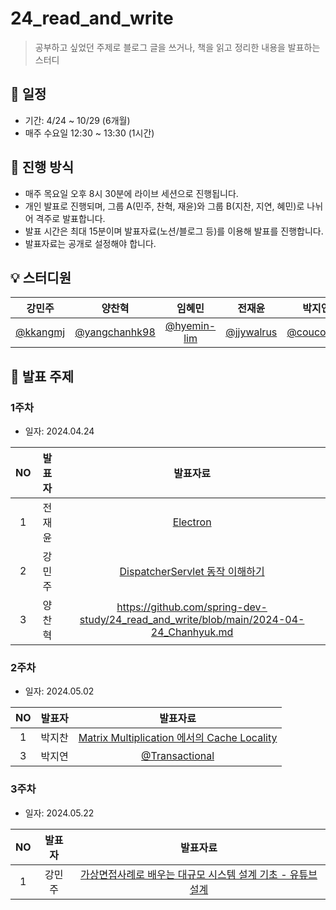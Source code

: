 # 24_read_and_write

> 공부하고 싶었던 주제로 블로그 글을 쓰거나, 책을 읽고 정리한 내용을 발표하는 스터디

## 📆 일정

- 기간: 4/24 ~ 10/29 (6개월)
- 매주 수요일 12:30 ~ 13:30 (1시간)

## 📑 진행 방식

- 매주 목요일 오후 8시 30분에 라이브 세션으로 진행됩니다.
- 개인 발표로 진행되며, 그룹 A(민주, 찬혁, 재윤)와 그룹 B(지찬, 지연, 혜민)로 나뉘어 격주로 발표합니다.
- 발표 시간은 최대 15분이며 발표자료(노션/블로그 등)를 이용해 발표를 진행합니다.
- 발표자료는 공개로 설정해야 합니다.

## 💡 스터디원

|                  강민주                   |                 양찬혁                  | 임혜민  |                전재윤                | 박지연  |                박지찬                 |
|:--------------------------------------:|:------------------------------------:|:----:|:---------------------------------:|:----:|:----------------------------------:|
| [@kkangmj](https://github.com/kkangmj) | [@yangchanhk98](https://github.com/yangchanhk98) | [@hyemin-lim](https://github.com/hyemin-lim) | [@jjywalrus](https://github.com/jjywalrus) | [@coucouluv](https://github.com/coucouluv)  | [@chan-park](https://github.com/chan-park) |

## 📌 발표 주제

### 1주차

- 일자: 2024.04.24

| NO | 발표자 | 발표자료 | 
|:--:|:--:|:----------:|
| 1  | 전재윤 | [Electron](https://jjywalrus.github.io/post%20formats/post-electron/) | 
|2| 강민주 | [DispatcherServlet 동작 이해하기](https://nettle-yellowhorn-6b9.notion.site/Dispatcher-Servlet-d83b96731fef497fb2f3118968509390?pvs=4) |
|3| 양찬혁 | https://github.com/spring-dev-study/24_read_and_write/blob/main/2024-04-24_Chanhyuk.md |

### 2주차

- 일자: 2024.05.02

| NO | 발표자 | 발표자료 | 
|:--:|:--:|:----------:|
| 1  | 박지찬 | [Matrix Multiplication 에서의 Cache Locality ](https://elastic-wrinkle-5a1.notion.site/Matrix-Multiplication-Cache-Locality-Pt-1-d6b940ca1bb6432ebefbc9574eb72e5b?pvs=4) | 
| 3  | 박지연 |[@Transactional](https://tarry-radar-21d.notion.site/Transactional-0c12c98b61b24af086ebb491d9ebffe8?pvs=4) | 

### 3주차

- 일자: 2024.05.22

| NO | 발표자 | 발표자료 | 
|:--:|:--:|:----------:|
| 1  | 강민주 | [가상면접사례로 배우는 대규모 시스템 설계 기초 - 유튜브 설계](https://nettle-yellowhorn-6b9.notion.site/8ea952db382d4edfb932608135a28a6b?pvs=4) |

